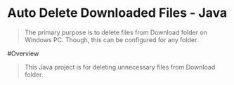 # Auto Delete Downloaded Files - Java
> The primary purpose is to delete files from Download folder on Windows PC. Though, this can be configured for any folder.

#Overview

> This Java project is for deleting unnecessary files from Download folder. 